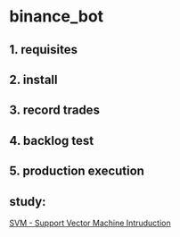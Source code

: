 # binance_bot



## 1. requisites


## 2. install


## 3. record trades


## 4. backlog test


## 5. production execution


## study:

[SVM - Support Vector Machine Intruduction](https://towardsdatascience.com/support-vector-machine-introduction-to-machine-learning-algorithms-934a444fca47)
